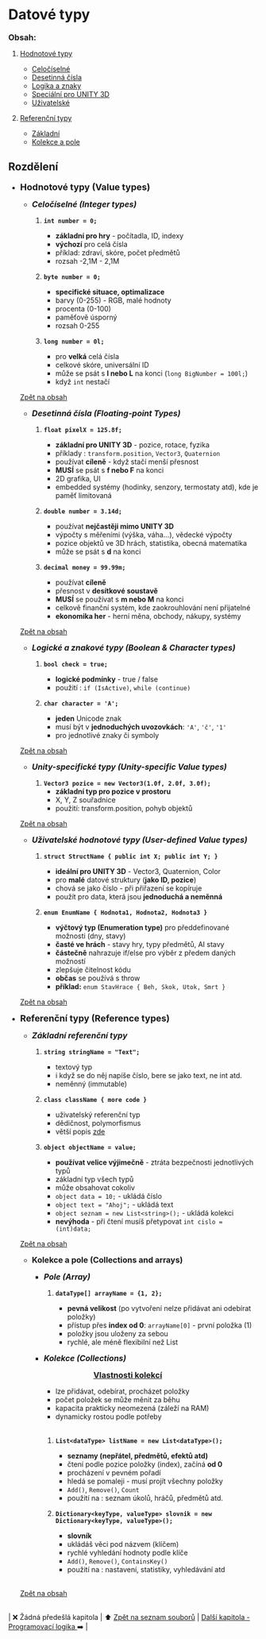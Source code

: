 # Datové typy

<a id="summary"></a><span style="font-size: 16px;">**Obsah:**</span>
<!-- TOC -->

1. [Hodnotové typy](#value-types)

    - [Celočíselné](#integer)
    - [Desetinná čísla](#floating-point)
    - [Logika a znaky](#boolean-character-types)
    - [Speciální pro UNITY 3D](#unity-specific-types)
    - [Uživatelské](#user-defined-types)

2. [Referenční typy](#reference-types)

    - [Základní](#basic-reference-types)
    - [Kolekce a pole](#collections-arrays)

<!-- /TOC -->
## Rozdělení

- <a id="value-types"></a><span style="font-size: 18px;"> **Hodnotové typy (Value types)** </span>

  - <a id="integer"></a><span style="font-size: 16px;"> ***Celočíselné (Integer types)*** </span>

    1. **`int number = 0;`**
  
       - **základní pro hry** - počítadla, ID, indexy
       - **výchozí** pro celá čísla
       - příklad: zdraví, skóre, počet předmětů
       - rozsah -2,1M - 2,1M
  
    2. **`byte number = 0;`**
  
       - **specifické situace, optimalizace**
       - barvy (0-255) - RGB, malé hodnoty
       - procenta (0-100)
       - paměťově úsporný
       - rozsah 0-255

    3. **`long number = 0l;`**
  
       - pro **velká** celá čísla
       - celkové skóre, universální ID
       - může se psát s **l nebo L** na konci (`long BigNumber = 100l;`)
       - když `int` nestačí

  [Zpět na obsah](#summary)<br>
  
  - <a id="floating-point"></a><span style="font-size: 16px;"> ***Desetinná čísla (Floating-point Types)*** </span>

    1. **`float pixelX = 125.8f;`**

        - **základní pro UNITY 3D** - pozice, rotace, fyzika
        - příklady : `transform.position`, `Vector3`, `Quaternion`
        - používat **cíleně** - když stačí menší přesnost
        - **MUSÍ** se psát s **f nebo F** na konci
        - 2D grafika, UI
        - embedded systémy (hodinky, senzory, termostaty atd), kde je paměť limitovaná

    2. **`double number = 3.14d;`**

        - používat **nejčastěji mimo UNITY 3D**
        - výpočty s měřeními (výška, váha...), vědecké výpočty
        - pozice objektů ve 3D hrách, statistika, obecná matematika
        - může se psát s **d** na konci

    3. **`decimal money = 99.99m;`**

        - používat **cíleně**
        - přesnost v **desítkové soustavě**
        - **MUSÍ** se používat s **m nebo M** na konci
        - celkově finanční systém, kde zaokrouhlování není přijatelné
        - **ekonomika her** - herní měna, obchody, nákupy, systémy

  [Zpět na obsah](#summary)<br>

  - <a id="boolean-character-types"></a><span style="font-size: 16px"> ***Logické a znakové typy (Boolean & Character types)*** </span>

    1. **`bool check = true;`**

        - **logické podmínky** - true / false
        - použití : `if (IsActive)`, `while (continue)`

    2. **`char character = 'A';`**

        - **jeden** Unicode znak
        - musí být v **jednoduchých uvozovkách**: `'A'`, `'č'`, `'1'`
        - pro jednotlivé znaky či symboly

  [Zpět na obsah](#summary)<br>

  - <a id="unity-specific-types"></a><span style="font-size: 16px"> ***Unity-specifické typy (Unity-specific Value types)*** </span>

    1. **`Vector3 pozice = new Vector3(1.0f, 2.0f, 3.0f);`**
       - **základní typ pro pozice v prostoru**
       - X, Y, Z souřadnice
       - použití: transform.position, pohyb objektů

  [Zpět na obsah](#summary)<br>

  - <a id="user-defined-types"></a><span style="font-size: 16px"> ***Uživatelské hodnotové typy (User-defined Value types)*** </span>

    1. **`struct StructName { public int X; public int Y; }`**

        - **ideální pro UNITY 3D** - Vector3, Quaternion, Color
        - pro **malé** datové struktury (**jako ID, pozice**)
        - chová se jako číslo - při přiřazení se kopíruje
        - použít pro data, která jsou **jednoduchá a neměnná**

    2. **`enum EnumName { Hodnota1, Hodnota2, Hodnota3 }`**

        - **výčtový typ (Enumeration type)** pro předdefinované možnosti (dny, stavy)
        - **časté ve hrách** - stavy hry, typy předmětů, AI stavy
        - **částečně** nahrazuje if/else pro výběr z předem daných možností
        - zlepšuje čitelnost kódu
        - **občas** se používá s throw
        - **příklad:** `enum StavHrace { Beh, Skok, Utok, Smrt }`

  [Zpět na obsah](#summary)<br>

- <a id="reference-types"></a><span style="font-size: 18px"> **Referenční typy (Reference types)** </span>

  - <a id="basic-reference-types"></a><span style="font-size: 16px"> ***Základní referenční typy*** </span>

    1. **`string stringName = "Text";`**

        - textový typ
        - i když se do něj napíše číslo, bere se jako text, ne int atd.
        - neměnný (immutable)

    2. **`class className { more code }`**

        - uživatelský referenční typ
        - dědičnost, polymorfismus
        - větší popis [zde](Classes.md)

    3. **`object objectName = value;`**

        - **používat velice výjimečně** - ztráta bezpečnosti jednotlivých typů
        - základní typ všech typů
        - může obsahovat cokoliv
        - `object data = 10;` - ukládá číslo
        - `object text = "Ahoj";` - ukládá text
        - `object seznam = new List<string>();` - ukládá kolekci
        - **nevýhoda** - při čtení musíš přetypovat `int cislo = (int)data;`

  [Zpět na obsah](#summary)<br>

  - <a id="collections-arrays"></a><span style="font-size: 16px"> **Kolekce a pole (Collections and arrays)** </span>

    - <a id="array"></a><span style="font-size: 16px;"> ***Pole (Array)*** </span>
  
      1. **`dataType[] arrayName = {1, 2};`**

         - **pevná velikost** (po vytvoření nelze přidávat ani odebírat položky)
         - přístup přes **index od 0**: `arrayName[0]` - první položka (1)
         - položky jsou uloženy za sebou
         - rychlé, ale méně flexibilní než List

    - <a id="collections"></a><span style="font-size: 16px;"> ***Kolekce (Collections)*** </span>

        <span style="display: block; padding-left: 100px; text-decoration: underline; font-size: 16px;">**Vlastnosti kolekcí**</span>

      - lze přidávat, odebírat, procházet položky
      - počet položek se může měnit za běhu
      - kapacita prakticky neomezená (záleží na RAM)
      - dynamicky rostou podle potřeby <br><br>

      1. **``List<dataType> listName = new List<dataType>();``**

         - **seznamy (nepřátel, předmětů, efektů atd)**
         - čtení podle pozice položky (index), začíná **od 0**
         - procházení v pevném pořadí
         - hledá se pomaleji - musí projít všechny položky
         - `Add()`, `Remove()`, `Count`
         - použití na : seznam úkolů, hráčů, předmětů atd.

      2. **`Dictionary<keyType, valueType> slovnik = new Dictionary<keyType, valueType>();`**

         - **slovník**
         - ukládáš věci pod názvem (klíčem)
         - rychlé vyhledání hodnoty podle klíče
         - `Add()`, `Remove()`, `ContainsKey()`
         - použití na : nastavení, statistiky, vyhledávání atd

  <br>[Zpět na obsah](#summary)<br><br>

\| ❌ Žádná předešlá kapitola \| ⬆️ [Zpět na seznam souborů](index.md) \| [Další kapitola - Programovací logika ](ControlFlow.md)➡️ \|
